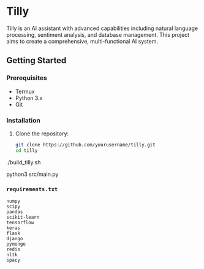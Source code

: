 # Tilly

Tilly is an AI assistant with advanced capabilities including natural language processing, sentiment analysis, and database management. This project aims to create a comprehensive, multi-functional AI system.

## Getting Started

### Prerequisites

- Termux
- Python 3.x
- Git

### Installation

1. Clone the repository:
   ```bash
   git clone https://github.com/yourusername/tilly.git
   cd tilly

./build_tilly.sh

python3 src/main.py

### **`requirements.txt`**

```plaintext
numpy
scipy
pandas
scikit-learn
tensorflow
keras
flask
django
pymongo
redis
nltk
spacy